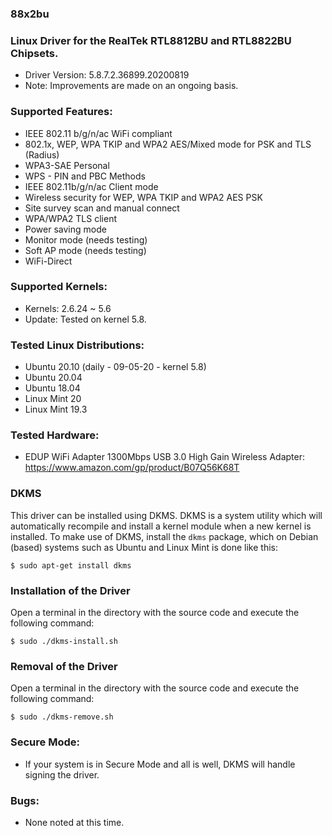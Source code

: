 ### 88x2bu

### Linux Driver for the RealTek RTL8812BU and RTL8822BU Chipsets.

- Driver Version: 5.8.7.2.36899.20200819
- Note: Improvements are made on an ongoing basis.

### Supported Features:

- IEEE 802.11 b/g/n/ac WiFi compliant
- 802.1x, WEP, WPA TKIP and WPA2 AES/Mixed mode for PSK and TLS (Radius)
- WPA3-SAE Personal
- WPS - PIN and PBC Methods
- IEEE 802.11b/g/n/ac Client mode
- Wireless security for WEP, WPA TKIP and WPA2 AES PSK
- Site survey scan and manual connect
- WPA/WPA2 TLS client
- Power saving mode
- Monitor mode (needs testing)
- Soft AP mode (needs testing)
- WiFi-Direct

### Supported Kernels:

- Kernels: 2.6.24 ~ 5.6
- Update: Tested on kernel 5.8.

### Tested Linux Distributions:

- Ubuntu 20.10 (daily - 09-05-20 - kernel 5.8)
- Ubuntu 20.04
- Ubuntu 18.04
- Linux Mint 20
- Linux Mint 19.3

### Tested Hardware:

- EDUP WiFi Adapter 1300Mbps USB 3.0 High Gain Wireless Adapter:
  https://www.amazon.com/gp/product/B07Q56K68T

### DKMS
This driver can be installed using DKMS. DKMS is a system utility which will automatically recompile and install a kernel module when a new kernel is installed. To make use of DKMS, install the `dkms` package, which on Debian (based) systems such as Ubuntu and Linux Mint is done like this:
```
$ sudo apt-get install dkms
```

### Installation of the Driver
Open a terminal in the directory with the source code and execute the following command:
```
$ sudo ./dkms-install.sh
```

### Removal of the Driver
Open a terminal in the directory with the source code and execute the following command:
```
$ sudo ./dkms-remove.sh
```

### Secure Mode:

- If your system is in Secure Mode and all is well, DKMS will handle signing the driver. 

### Bugs:

- None noted at this time.
